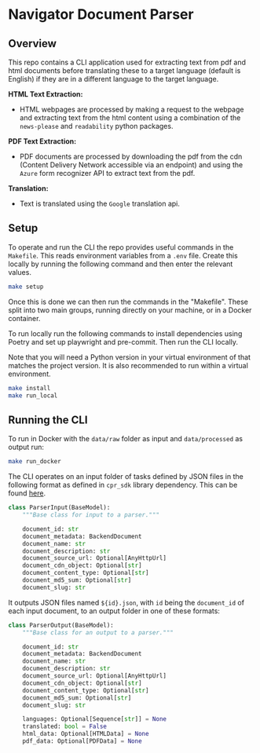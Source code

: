 # Navigator Document Parser

## Overview

This repo contains a CLI application used for extracting text from pdf and html documents before translating these to a target language (default is English) if they are in a different language to the target language.

**HTML Text Extraction:**
- HTML webpages are processed by making a request to the webpage and extracting text from the html content using a combination of the `news-please` and `readability` python packages.

**PDF Text Extraction:**
- PDF documents are processed by downloading the pdf from the cdn (Content Delivery Network accessible via an endpoint) and using the `Azure` form recognizer API to extract text from the pdf.

**Translation:**
- Text is translated using the `Google` translation api.

## Setup

To operate and run the CLI the repo provides useful commands in the `Makefile`. This reads environment variables from a `.env` file. Create this locally by running the following command and then enter the relevant values.

``` bash
make setup
```

Once this is done we can then run the commands in the "Makefile". These split into two main groups, running directly on your machine, or in a Docker container.

To run locally run the following commands to install dependencies using Poetry and set up playwright and pre-commit. Then run the CLI locally.

Note that you will need a Python version in your virtual environment of that matches the project version. It is also recommended to run within a virtual environment.

``` bash
make install
make run_local
```

## Running the CLI

To run in Docker with the `data/raw` folder as input and `data/processed` as output run:

``` bash
make run_docker
```

The CLI operates on an input folder of tasks defined by JSON files in the following format as defined in `cpr_sdk` library dependency. This can be found [here](https://github.com/climatepolicyradar/data-access).

``` python
class ParserInput(BaseModel):
    """Base class for input to a parser."""

    document_id: str
    document_metadata: BackendDocument
    document_name: str
    document_description: str
    document_source_url: Optional[AnyHttpUrl]
    document_cdn_object: Optional[str]
    document_content_type: Optional[str]
    document_md5_sum: Optional[str]
    document_slug: str
```

It outputs JSON files named `${id}.json`, with `id` being the `document_id` of each input document, to an output folder in one of these formats:

``` python
class ParserOutput(BaseModel):
    """Base class for an output to a parser."""

    document_id: str
    document_metadata: BackendDocument
    document_name: str
    document_description: str
    document_source_url: Optional[AnyHttpUrl]
    document_cdn_object: Optional[str]
    document_content_type: Optional[str]
    document_md5_sum: Optional[str]
    document_slug: str

    languages: Optional[Sequence[str]] = None
    translated: bool = False
    html_data: Optional[HTMLData] = None
    pdf_data: Optional[PDFData] = None
```
